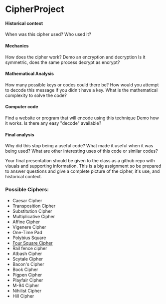# CipherProject


#### Historical context
  When was this cipher used? Who used it?
#### Mechanics
  How does the cipher work?
  Demo an encryption and decryption
  Is it symmetric, does the same process decrypt as encrypt?
#### Mathematical Analysis
  How many possible keys or codes could there be?
  How would you attempt to decode this message if you didn't have a key.
  What is the mathematical complexity to solve the code?
#### Computer code
  Find a website or program that will encode using this technique
  Demo how it works.
  Is there any easy "decode" available?
#### Final analysis
  Why did this stop being a useful code?
  What made it useful when it was being used?
  What are other interesting uses of this code or similar codes?

Your final presentation should be given to the class as a github repo with visuals and supporting information. This is a big assignment so be prepared to answer questions and give a complete picture of the cipher, it's use, and historical context.

### Possible Ciphers:
- Caesar Cipher
- Transposition Cipher
- Substitution Cipher
- Multiplicative Cipher
- Affine Cipher
- Vigenere Cipher
- One-Time Pad
- Polybius Square
- [Four Square Cipher](https://github.com/EPHS-CyberSecurity-2020-Hour1/CipherProject/blob/foursquarecipher/foursquarecipher_history.md)
- Rail fence cipher
- Atbash Cipher
- Scytale Cipher
- Bacon's Cipher
- Book Cipher
- Pigpen Cipher
- Playfair Cipher
- M-94 Cipher
- Nihilist Cipher
- Hill Cipher
